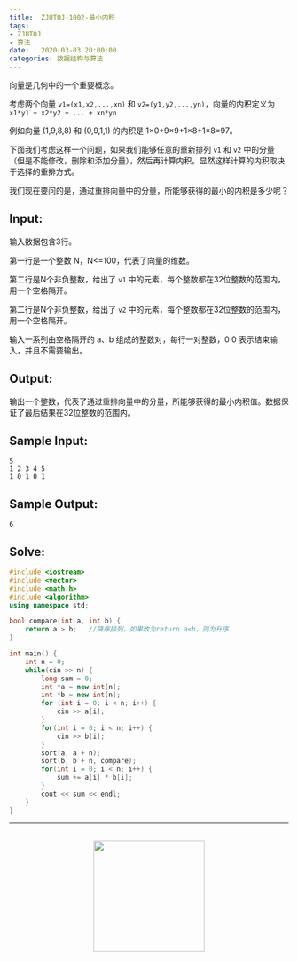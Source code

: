 ```yaml
---
title:  ZJUTOJ-1002-最小内积
tags:
- ZJUTOJ
- 算法
date:   2020-03-03 20:00:00
categories: 数据结构与算法
---
```


向量是几何中的一个重要概念。

考虑两个向量 `v1=(x1,x2,...,xn)` 和 `v2=(y1,y2,...,yn)`，向量的内积定义为 `x1*y1 + x2*y2 + ... + xn*yn`

例如向量 (1,9,8,8) 和 (0,9,1,1) 的内积是 1×0+9×9+1×8+1×8=97。

下面我们考虑这样一个问题，如果我们能够任意的重新排列 `v1` 和 `v2` 中的分量（但是不能修改，删除和添加分量），然后再计算内积。显然这样计算的内积取决于选择的重排方式。

我们现在要问的是，通过重排向量中的分量，所能够获得的最小的内积是多少呢？

## Input:

输入数据包含3行。

第一行是一个整数 N，N<=100，代表了向量的维数。

第二行是N个非负整数，给出了 `v1` 中的元素，每个整数都在32位整数的范围内，用一个空格隔开。

第二行是N个非负整数，给出了 `v2` 中的元素，每个整数都在32位整数的范围内，用一个空格隔开。

输入一系列由空格隔开的 a、b 组成的整数对，每行一对整数，0 0 表示结束输入，并且不需要输出。

## Output:

输出一个整数，代表了通过重排向量中的分量，所能够获得的最小内积值。数据保证了最后结果在32位整数的范围内。

## Sample Input:

```
5
1 2 3 4 5
1 0 1 0 1
```

## Sample Output:

```
6
```

## Solve:

```c++
#include <iostream>
#include <vector>
#include <math.h>
#include <algorithm>
using namespace std;

bool compare(int a, int b) {
    return a > b;   //降序排列，如果改为return a<b，则为升序
}

int main() {
    int n = 0;
    while(cin >> n) {
        long sum = 0;
        int *a = new int[n];
        int *b = new int[n];
        for (int i = 0; i < n; i++) {
            cin >> a[i];
        }
        for(int i = 0; i < n; i++) {
            cin >> b[i];
        }
        sort(a, a + n);
        sort(b, b + n, compare);
        for(int i = 0; i < n; i++) {
            sum += a[i] * b[i];
        }
        cout << sum << endl;
    }
}
```

<div align="center">
    <hr style="height:1px;"/>
    <br>
    <img width="200px" src="https://runcoderhang.github.io/thumbnails/wxgzh-hang.png"></img>
</div>